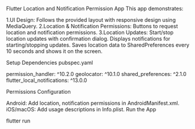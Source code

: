 Flutter Location and Notification Permission App
This app demonstrates:

1.UI Design: Follows the provided layout with responsive design using MediaQuery.
2.Location & Notification Permissions: Buttons to request location and notification permissions.
3.Location Updates:
   Start/stop location updates with confirmation dialog.
   Displays notifications for starting/stopping updates.
   Saves location data to SharedPreferences every 10 seconds and shows it on the screen.

Setup
Dependencies
   pubspec.yaml
 
   permission_handler: ^10.2.0
   geolocator: ^10.1.0
   shared_preferences: ^2.1.0
   flutter_local_notifications: ^13.0.0

Permissions Configuration

   Android: Add location, notification permissions in AndroidManifest.xml.
   iOS/macOS: Add usage descriptions in Info.plist.
   Run the App
  
   
   flutter run
